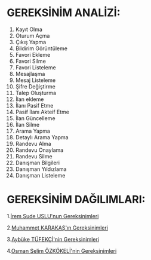 # GEREKSİNİM ANALİZİ:

1. Kayıt Olma
2. Oturum Açma
3. Çıkış Yapma
4. Bildirim Görüntüleme
5. Favori Ekleme
6. Favori Silme
7. Favori Listeleme
8. Mesajlaşma
9. Mesaj Listeleme
10. Şifre Değiştirme
11. Talep Oluşturma
12. İlan ekleme
13. İlanı Pasif Etme
14. Pasif İlanı Akteif Etme
15. İlan Güncelleme
16. İlan Silme
17. Arama Yapma
18. Detaylı Arama Yapma
19. Randevu Alma
20. Randevu Onaylama
21. Randevu Silme
22. Danışman Bilgileri
23. Danışman Yıldızlama
24. Danışman Listeleme

# GEREKSİNİM DAĞILIMLARI:
1.[İrem Sude USLU'nun Gereksinimleri](./iremg.md)

2.[Muhammet KARAKAŞ'ın Gereksinimleri](./muhammetg.md)

3.[Aybüke TÜFEKÇİ'nin Gereksinimleri](./aybükeg.md)

4.[Osman Selim ÖZKÖKELİ'nin Gereksinimleri](./selimg.md)

